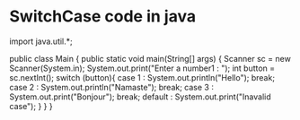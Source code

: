 # SwitchCase code in java
import java.util.*;

public class Main {
    public static void main(String[] args) {
        Scanner sc = new Scanner(System.in);
        System.out.print("Enter a number1 : ");
        int button = sc.nextInt();
        switch (button){
            case 1 :
            System.out.println("Hello");
            break;
            case 2 :
            System.out.println("Namaste");
            break;
            case 3 :
            System.out.print("Bonjour");
            break;
            default :
            System.out.print("Inavalid case");
        }
    }
}
